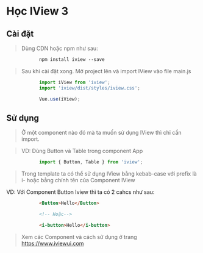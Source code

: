 # Học IView 3

## Cài đặt

> Dùng CDN hoặc npm như sau:

```html
            npm install iview --save
```

> Sau khi cài đặt xong. Mở project lên và import IView vào file main.js

```javascript
            import iView from 'iview';
            import 'iview/dist/styles/iview.css';

            Vue.use(iView);
```

## Sử dụng

> Ở một component nào đó mà ta muốn sử dụng IView thì chỉ cần import.

> VD: Dùng Button và Table trong component App

```javascript
            import { Button, Table } from 'iview';
```

> Trong template ta có thể sử dụng IView bằng kebab-case với prefix là i- hoặc bằng chính tên của Component IView

VD: Với Component Button Iview thì ta có 2 cahcs như sau:

```html
            <Button>Hello</Button>

            <!-- Hoặc-->

            <i-button>Hello</i-button>
```

> Xem các Component và cách sử dụng ở trang https://www.iviewui.com